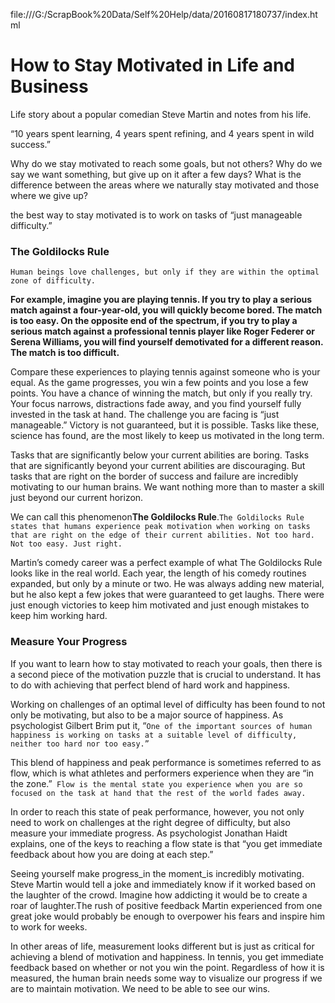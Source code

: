 file:///G:/ScrapBook%20Data/Self%20Help/data/20160817180737/index.html

# How to Stay Motivated in Life and Business

Life story about a popular comedian Steve Martin and notes from his life.

“10 years spent learning, 4 years spent refining, and 4 years spent in wild success.”

Why do we stay motivated to reach some goals, but not others? Why do we say we want something, but give up on it after a few days? What is the difference between the areas where we naturally stay motivated and those where we give up?

the best way to stay motivated is to work on tasks of “just manageable difficulty.”

### The Goldilocks Rule

`Human beings love challenges, but only if they are within the optimal zone of difficulty.`

**For example, imagine you are playing tennis. If you try to play a serious match against a four-year-old, you will quickly become bored. The match is too easy. On the opposite end of the spectrum, if you try to play a serious match against a professional tennis player like Roger Federer or Serena Williams, you will find yourself demotivated for a different reason. The match is too difficult.**

Compare these experiences to playing tennis against someone who is your equal. As the game progresses, you win a few points and you lose a few points. You have a chance of winning the match, but only if you really try. Your focus narrows, distractions fade away, and you find yourself fully invested in the task at hand. The challenge you are facing is “just manageable.” Victory is not guaranteed, but it is possible. Tasks like these, science has found, are the most likely to keep us motivated in the long term.

Tasks that are significantly below your current abilities are boring. Tasks that are significantly beyond your current abilities are discouraging. But tasks that are right on the border of success and failure are incredibly motivating to our human brains. We want nothing more than to master a skill just beyond our current horizon.

We can call this phenomenon**The Goldilocks Rule**.`The Goldilocks Rule states that humans experience peak motivation when working on tasks that are right on the edge of their current abilities. Not too hard. Not too easy. Just right.`

Martin’s comedy career was a perfect example of what The Goldilocks Rule looks like in the real world. Each year, the length of his comedy routines expanded, but only by a minute or two. He was always adding new material, but he also kept a few jokes that were guaranteed to get laughs. There were just enough victories to keep him motivated and just enough mistakes to keep him working hard.

### Measure Your Progress

If you want to learn how to stay motivated to reach your goals, then there is a second piece of the motivation puzzle that is crucial to understand. It has to do with achieving that perfect blend of hard work and happiness.



Working on challenges of an optimal level of difficulty has been found to not only be motivating, but also to be a major source of happiness. As psychologist Gilbert Brim put it, “`One of the important sources of human happiness is working on tasks at a suitable level of difficulty, neither too hard nor too easy.”`

This blend of happiness and peak performance is sometimes referred to as flow, which is what athletes and performers experience when they are “in the zone.”` Flow is the mental state you experience when you are so focused on the task at hand that the rest of the world fades away.`

In order to reach this state of peak performance, however, you not only need to work on challenges at the right degree of difficulty, but also measure your immediate progress. As psychologist Jonathan Haidt explains, one of the keys to reaching a flow state is that “you get immediate feedback about how you are doing at each step.”

Seeing yourself make progress_in the moment_is incredibly motivating. Steve Martin would tell a joke and immediately know if it worked based on the laughter of the crowd. Imagine how addicting it would be to create a roar of laughter.The rush of positive feedback Martin experienced from one great joke would probably be enough to overpower his fears and inspire him to work for weeks.

In other areas of life, measurement looks different but is just as critical for achieving a blend of motivation and happiness. In tennis, you get immediate feedback based on whether or not you win the point. Regardless of how it is measured, the human brain needs some way to visualize our progress if we are to maintain motivation. We need to be able to see our wins.

